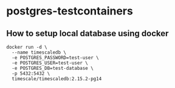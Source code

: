 # postgres-testcontainers

## How to setup local database using docker
```
docker run -d \
  --name timescaledb \
  -e POSTGRES_PASSWORD=test-user \
  -e POSTGRES_USER=test-user \
  -e POSTGRES_DB=test-database \
  -p 5432:5432 \
  timescale/timescaledb:2.15.2-pg14
```